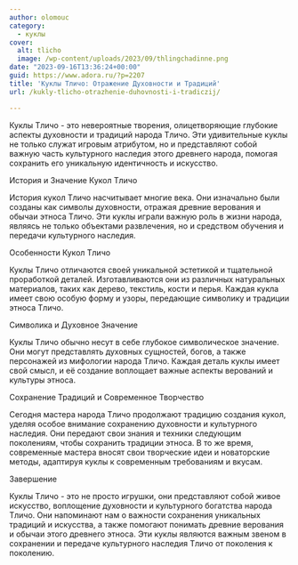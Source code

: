 ```yaml
---
author: olomouc
category:
  - куклы
cover:
  alt: tlicho
  image: /wp-content/uploads/2023/09/thlingchadinne.png
date: "2023-09-16T13:36:24+00:00"
guid: https://www.adora.ru/?p=2207
title: 'Куклы Тличо: Отражение Духовности и Традиций'
url: /kukly-tlicho-otrazhenie-duhovnosti-i-tradiczij/

---
```

Куклы Тличо \- это невероятные творения, олицетворяющие глубокие аспекты духовности и традиций народа Тличо. Эти удивительные куклы не только служат игровым атрибутом, но и представляют собой важную часть культурного наследия этого древнего народа, помогая сохранить его уникальную идентичность и искусство.

История и Значение Кукол Тличо

История кукол Тличо насчитывает многие века. Они изначально были созданы как символы духовности, отражая древние верования и обычаи этноса Тличо. Эти куклы играли важную роль в жизни народа, являясь не только объектами развлечения, но и средством обучения и передачи культурного наследия.

Особенности Кукол Тличо

Куклы Тличо отличаются своей уникальной эстетикой и тщательной проработкой деталей. Изготавливаются они из различных натуральных материалов, таких как дерево, текстиль, кости и перья. Каждая кукла имеет свою особую форму и узоры, передающие символику и традиции этноса Тличо.

Символика и Духовное Значение

Куклы Тличо обычно несут в себе глубокое символическое значение. Они могут представлять духовных сущностей, богов, а также персонажей из мифологии народа Тличо. Каждая деталь куклы имеет свой смысл, и её создание воплощает важные аспекты верований и культуры этноса.

Сохранение Традиций и Современное Творчество

Сегодня мастера народа Тличо продолжают традицию создания кукол, уделяя особое внимание сохранению духовности и культурного наследия. Они передают свои знания и техники следующим поколениям, чтобы сохранить традиции этноса. В то же время, современные мастера вносят свои творческие идеи и новаторские методы, адаптируя куклы к современным требованиям и вкусам.

Завершение

Куклы Тличо \- это не просто игрушки, они представляют собой живое искусство, воплощение духовности и культурного богатства народа Тличо. Они напоминают нам о важности сохранения уникальных традиций и искусства, а также помогают понимать древние верования и обычаи этого древнего этноса. Эти куклы являются важным звеном в сохранении и передаче культурного наследия Тличо от поколения к поколению.
